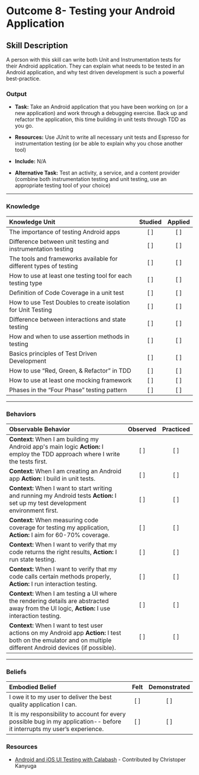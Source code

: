 # Outcome 8- Testing your Android Application

## Skill Description
A person with this skill can write both Unit and Instrumentation tests for their Android application. They can explain what needs to be tested in an Android application, and why test driven development is such a powerful best-practice. 

### Output
- **Task:** Take an Android application that you have been working on (or a new application) and work through a debugging exercise. Back up and refactor the application, this time building in unit tests through TDD as you go. 
- **Resources:** Use JUnit to write all necessary unit tests and Espresso for instrumentation testing (or be able to explain why you chose another tool) 
- **Include:** N/A

- **Alternative Task:** Test an activity, a service, and a content provider (combine both instrumentation testing and unit testing, use an appropriate testing tool of your choice)

-------

### Knowledge

| Knowledge Unit   |      Studied      | Applied |
|:-------------|:------------------:|:--------:|
| The importance of testing Android apps | [ ] | [ ] |
| Difference between unit testing and instrumentation testing | [ ] | [ ] |
| The tools and frameworks available for different types of testing | [ ] | [ ] |
| How to use at least one testing tool for each testing type | [ ] | [ ] |
| Definition of Code Coverage in a unit test | [ ] | [ ] |
| How to use Test Doubles to create isolation for Unit Testing | [ ] | [ ] |
| Difference between interactions and state testing | [ ] | [ ] |
| How and when to use assertion methods in testing | [ ] | [ ] |
| Basics principles of Test Driven Development | [ ] | [ ] |
| How to use “Red, Green, & Refactor” in TDD | [ ] | [ ] |
| How to use at least one mocking framework | [ ] | [ ] |
| Phases in the “Four Phase” testing pattern | [ ] | [ ] |

-------

### Behaviors

| Observable Behavior   |      Observed      | Practiced |
|:-------------|:------------------:|:--------:|
| **Context:**  When I am building my Android app's main logic **Action:** I employ the TDD approach where I write the tests first. |   [ ]   |   [ ] |
| **Context:**  When I am creating an Android app **Action:** I build in unit tests. |   [ ]   |   [ ] | 
| **Context:** When I want to start writing and running my Android tests **Action:** I set up my test development environment first. | [ ] | [ ]  |
| **Context:** When measuring code coverage for testing my application, **Action:** I aim for 60-70% coverage. | [ ] | [ ]  |
| **Context:** When I want to verify that my code returns the right results, **Action:** I run state testing. | [ ] | [ ]  |
| **Context:** When I want to verify that my code calls certain methods properly, **Action:** I run interaction testing. | [ ] | [ ]  |
| **Context:** When I am testing a UI where the rendering details are abstracted away from the UI logic, **Action:** I use interaction testing. | [ ] | [ ]  |
| **Context:** When I want to test user actions on my Android app **Action:** I test both on the emulator and on multiple different Android devices (if possible). | [ ] | [ ]  |


-------

### Beliefs

| Embodied Belief   |      Felt      | Demonstrated |
|:-------------|:------------------:|:--------:|
| I owe it to my user to deliver the best quality application I can. | [ ] | [ ]  |
| It is my responsibility to account for every possible bug in my application-- before it interrupts my user’s experience. | [ ] | [ ]  |

### Resources

- [Android and iOS UI Testing with Calabash](https://www.toptal.com/mobile/android-ios-ui-testing-calabash) - Contributed by Christoper Kanyuga
